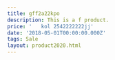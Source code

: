 ```yaml
---
title: gff2a22kpo
description: This is a f product.
price: '   kol 2542222222jj'
date: '2018-05-01T00:00:00.000Z'
tags: Sale
layout: product2020.html
---
```


